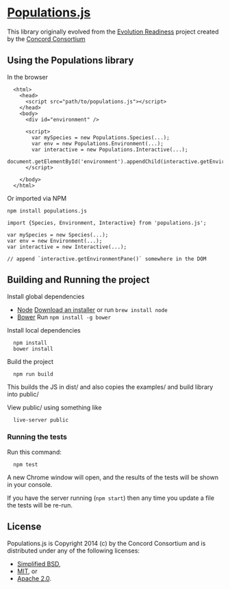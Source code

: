 # [Populations.js](https://github.com/concord-consortium/populations.js)

This library originally evolved from the [Evolution Readiness](http://concord.org/projects/evolution-readiness) project created by
the [Concord Consortium](http://www.concord.org/)

## Using the Populations library

In the browser

```
  <html>
    <head>
      <script src="path/to/populations.js"></script>
    </head>
    <body>
      <div id="environment" />

      <script>
        var mySpecies = new Populations.Species(...);
        var env = new Populations.Environment(...);
        var interactive = new Populations.Interactive(...);
        document.getElementById('environment').appendChild(interactive.getEnvironmentPane());
      </script>

    </body>
  </html>
```

Or imported via NPM

`npm install populations.js`

```
import {Species, Environment, Interactive} from 'populations.js';

var mySpecies = new Species(...);
var env = new Environment(...);
var interactive = new Interactive(...);

// append `interactive.getEnvironmentPane()` somewhere in the DOM
```


## Building and Running the project

Install global dependencies

* [Node](http://nodejs.org/) [Download an installer](http://nodejs.org/download/) or run `brew install node`
* [Bower](http://bower.io/) Run `npm install -g bower`

Install local dependencies

```
  npm install
  bower install
```

Build the project

```
  npm run build
```

This builds the JS in dist/ and also copies the examples/ and build library into public/

View public/ using something like

```
  live-server public
```

### Running the tests

Run this command:

```
  npm test
```

A new Chrome window will open, and the results of the tests will be shown in your console.

If you have the server running (`npm start`) then any time you update a file the tests will
be re-run.

## License

Populations.js is Copyright 2014 (c) by the Concord Consortium and is distributed under
any of the following licenses:

- [Simplified BSD](http://www.opensource.org/licenses/BSD-2-Clause),
- [MIT](http://www.opensource.org/licenses/MIT), or
- [Apache 2.0](http://www.opensource.org/licenses/Apache-2.0).

